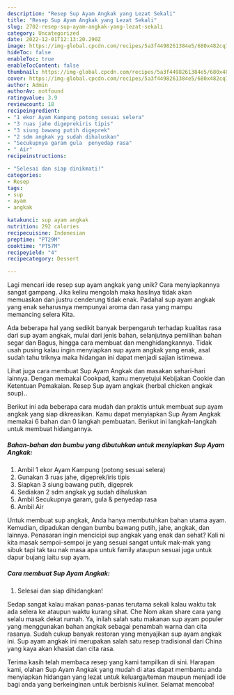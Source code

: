 ```yaml
---
description: "Resep Sup Ayam Angkak yang Lezat Sekali"
title: "Resep Sup Ayam Angkak yang Lezat Sekali"
slug: 2702-resep-sup-ayam-angkak-yang-lezat-sekali
category: Uncategorized
date: 2022-12-01T12:13:20.290Z
image: https://img-global.cpcdn.com/recipes/5a3f4498261384e5/680x482cq70/sup-ayam-angkak-foto-resep-utama.jpg
hideToc: false
enableToc: true
enableTocContent: false
thumbnail: https://img-global.cpcdn.com/recipes/5a3f4498261384e5/680x482cq70/sup-ayam-angkak-foto-resep-utama.jpg
cover: https://img-global.cpcdn.com/recipes/5a3f4498261384e5/680x482cq70/sup-ayam-angkak-foto-resep-utama.jpg
author: Admin
authorAv: notfound
ratingvalue: 3.9
reviewcount: 18
recipeingredient:
- "1 ekor Ayam Kampung potong sesuai selera"
- "3 ruas jahe digeprekiris tipis"
- "3 siung bawang putih digeprek"
- "2 sdm angkak yg sudah dihaluskan"
- "Secukupnya garam gula  penyedap rasa"
- " Air"
recipeinstructions:

- "Selesai dan siap dinikmati!"
categories:
- Resep
tags:
- sup
- ayam
- angkak

katakunci: sup ayam angkak 
nutrition: 292 calories
recipecuisine: Indonesian
preptime: "PT29M"
cooktime: "PT57M"
recipeyield: "4"
recipecategory: Dessert

---
```





Lagi mencari ide resep sup ayam angkak yang unik? Cara menyiapkannya sangat gampang. Jika keliru mengolah maka hasilnya tidak akan memuaskan dan justru cenderung tidak enak. Padahal sup ayam angkak yang enak seharusnya mempunyai aroma dan rasa yang mampu memancing selera Kita.





Ada beberapa hal yang sedikit banyak berpengaruh terhadap kualitas rasa dari sup ayam angkak, mulai dari jenis bahan, selanjutnya pemilihan bahan segar dan Bagus, hingga cara membuat dan menghidangkannya. Tidak usah pusing kalau ingin menyiapkan sup ayam angkak yang enak,      asal sudah tahu triknya maka hidangan ini dapat menjadi sajian istimewa.














Lihat juga cara membuat Sup Ayam Angkak dan masakan sehari-hari lainnya. Dengan memakai Cookpad, kamu menyetujui Kebijakan Cookie dan Ketentuan Pemakaian. Resep Sup ayam angkak (herbal chicken angkak soup)..






Berikut ini ada beberapa cara mudah dan praktis untuk membuat sup ayam angkak yang siap dikreasikan. Kamu dapat menyiapkan Sup Ayam Angkak memakai 6 bahan dan 0 langkah pembuatan. Berikut ini langkah-langkah untuk membuat hidangannya.

<!--inarticleads1-->

##### Bahan-bahan dan bumbu yang dibutuhkan untuk menyiapkan Sup Ayam Angkak:

1. Ambil 1 ekor Ayam Kampung (potong sesuai selera)
1. Gunakan 3 ruas jahe, digeprek/iris tipis
1. Siapkan 3 siung bawang putih, digeprek
1. Sediakan 2 sdm angkak yg sudah dihaluskan
1. Ambil Secukupnya garam, gula &amp; penyedap rasa
1. Ambil  Air


Untuk membuat sup angkak, Anda hanya membutuhkan bahan utama ayam. Kemudian, dipadukan dengan bumbu bawang putih, jahe, angkak, dan lainnya. Penasaran ingin mencicipi sup angkak yang enak dan sehat? Kali ni kita masak sempoi-sempoi je yang sesuai sangat untuk mak-mak yang sibuk tapi tak tau nak masa apa untuk family ataupun sesuai juga untuk dapur bujang iaitu sup ayam. 

<!--inarticleads2-->

##### Cara membuat Sup Ayam Angkak:


1. Selesai dan siap dihidangkan!

Sedap sangat kalau makan panas-panas terutama sekali kalau waktu tak ada selera ke ataupun waktu kurang sihat. Che Nom akan share cara yang selalu masak dekat rumah. Ya, inilah salah satu makanan sup ayam populer yang menggunakan bahan angkak sebagai penambah warna dan cita rasanya. Sudah cukup banyak restoran yang menyajikan sup ayam angkak ini. Sup ayam angkak ini merupakan salah satu resep tradisional dari China yang kaya akan khasiat dan cita rasa. 

Terima kasih telah membaca resep yang kami tampilkan di sini. Harapan kami, olahan Sup Ayam Angkak yang mudah di atas dapat membantu anda menyiapkan hidangan yang lezat untuk keluarga/teman maupun menjadi ide bagi anda yang berkeinginan untuk berbisnis kuliner. Selamat mencoba!
